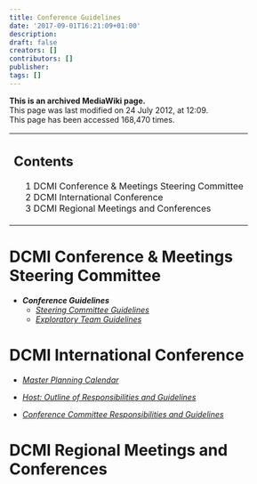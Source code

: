```yaml
---
title: Conference Guidelines
date: '2017-09-01T16:21:09+01:00'
description: 
draft: false
creators: []
contributors: []
publisher: 
tags: []
---
```


 **This is an archived MediaWiki page.**  
This page was last modified on 24 July 2012, at 12:09.  
This page has been accessed 168,470 times.

<table id="toc" class="toc">
  <tr>
    <td>
      <div id="toctitle">
        <h2>Contents</h2>
      </div>
      <ul>
        <li class="toclevel-1 tocsection-1"><a href="#DCMI_Conference_.26_Meetings_Steering_Committee"><span class="tocnumber">1</span> <span class="toctext">DCMI Conference &amp; Meetings Steering Committee</span></a></li>
        <li class="toclevel-1 tocsection-2"><a href="#DCMI_International_Conference"><span class="tocnumber">2</span> <span class="toctext">DCMI International Conference</span></a></li>
        <li class="toclevel-1 tocsection-3"><a href="#DCMI_Regional_Meetings_and_Conferences"><span class="tocnumber">3</span> <span class="toctext">DCMI Regional Meetings and Conferences</span></a></li>
      </ul>
    </td>
  </tr>
</table>


# DCMI Conference & Meetings Steering Committee 

- **_Conference Guidelines_**
  - [_Steering Committee Guidelines_](/mediawiki_wiki/Conference_Guidelines/Steering_Committee "Conference Guidelines/Steering Committee")
  - [_Exploratory Team Guidelines_](/index.php?title=Conference_Guidelines/Exploratory_Team_Guidelines&action=edit&redlink=1 "Conference Guidelines/Exploratory Team Guidelines (page does not exist)")

# DCMI International Conference 

- [_Master Planning Calendar_](/mediawiki_wiki/Conference_Guidelines/Master_Calendar "Conference Guidelines/Master Calendar")

- [_Host: Outline of Responsibilities and Guidelines_](/mediawiki_wiki/Conference_Guidelines/Host_Guidelines "Conference Guidelines/Host Guidelines")

- [_Conference Committee Responsibilities and Guidelines_](/mediawiki_wiki/Conference_Guidelines/Conference_Committee "Conference Guidelines/Conference Committee")

# DCMI Regional Meetings and Conferences 


